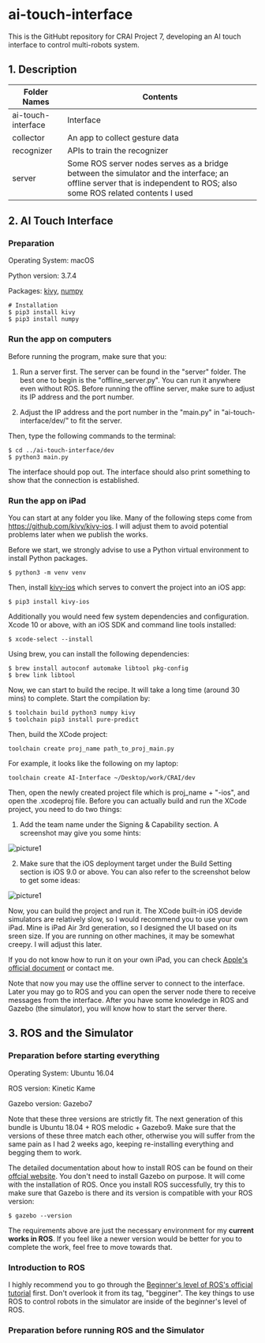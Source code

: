 # ai-touch-interface

This is the GitHubt repository for CRAI Project 7, developing an AI touch interface to control multi-robots system. 

## 1. Description


| Folder Names             |   Contents                            |
| ------------------------ | ------------------------------------- |
| ai-touch-interface       |   Interface                           |
| collector                |   An app to collect gesture data      |
| recognizer               |   APIs to train the recognizer        |
| server                   |   Some ROS server nodes serves as a bridge between the simulator and the interface; an offline server that is independent to ROS; also some ROS related contents I used   |

## 2. AI Touch Interface

### Preparation

Operating System: macOS

Python version: 3.7.4

Packages: [kivy](https://kivy.org/#home), [numpy](https://numpy.org/)

```
# Installation
$ pip3 install kivy
$ pip3 install numpy
```

### Run the app on computers

Before running the program, make sure that you: 

1. Run a server first. The server can be found in the "server" folder. The best one to begin is the "offline_server.py". You can run it anywhere even without ROS. Before running the offline server, make sure to adjust its IP address and the port number. 

2. Adjust the IP address and the port number in the "main.py" in "ai-touch-interface/dev/" to fit the server. 

Then, type the following commands to the terminal:

```
$ cd ../ai-touch-interface/dev
$ python3 main.py
```

The interface should pop out. The interface should also print something to show that the connection is established. 

### Run the app on iPad

You can start at any folder you like. Many of the following steps come from https://github.com/kivy/kivy-ios. I will adjust them to avoid potential problems later when we publish the works. 

Before we start, we strongly advise to use a Python virtual environment to install Python packages.

```
$ python3 -m venv venv
```

Then, install [kivy-ios](https://github.com/kivy/kivy-ios) which serves to convert the project into an iOS app: 

```
$ pip3 install kivy-ios
```

Additionally you would need few system dependencies and configuration. Xcode 10 or above, with an iOS SDK and command line tools installed:

```
$ xcode-select --install
```

Using brew, you can install the following dependencies:

```
$ brew install autoconf automake libtool pkg-config
$ brew link libtool
```

Now, we can start to build the recipe. It will take a long time (around 30 mins) to complete. Start the compilation by: 

```
$ toolchain build python3 numpy kivy
$ toolchain pip3 install pure-predict
```

Then, build the XCode project: 

```
toolchain create proj_name path_to_proj_main.py
```

For example, it looks like the following on my laptop: 

```
toolchain create AI-Interface ~/Desktop/work/CRAI/dev
```

Then, open the newly created project file which is proj_name + "-ios", and open the .xcodeproj file. Before you can actually build and run the XCode project, you need to do two things: 

1. Add the team name under the Signing & Capability section. A screenshot may give you some hints: 

![picture1](https://github.com/liu00222/ai-touch-interface/blob/master/pictures/picture1.png)

2. Make sure that the iOS deployment target under the Build Setting section is iOS 9.0 or above. You can also refer to the screenshot below to get some ideas:

![picture1](https://github.com/liu00222/ai-touch-interface/blob/master/pictures/picture2.png)

Now, you can build the project and run it. The XCode built-in iOS devide simulators are relatively slow, so I would recommend you to use your own iPad. Mine is iPad Air 3rd generation, so I designed the UI based on its sreen size. If you are running on other machines, it may be somewhat creepy. I will adjust this later. 

If you do not know how to run it on your own iPad, you can check [Apple's official document](https://developer.apple.com/documentation/xcode/running_your_app_in_the_simulator_or_on_a_device) or contact me. 

Note that now you may use the offline server to connect to the interface. Later you may go to ROS and you can open the server node there to receive messages from the interface. After you have some knowledge in ROS and Gazebo (the simulator), you will know how to start the server there. 

## 3. ROS and the Simulator

### Preparation before starting everything

Operating System: Ubuntu 16.04

ROS version: Kinetic Kame

Gazebo version: Gazebo7

Note that these three versions are strictly fit. The next generation of this bundle is Ubuntu 18.04 + ROS melodic + Gazebo9. Make sure that the versions of these three match each other, otherwise you will suffer from the same pain as I had 2 weeks ago, keeping re-installing everything and begging them to work. 

The detailed documentation about how to install ROS can be found on their [offcial website](http://wiki.ros.org/ROS/Tutorials/InstallingandConfiguringROSEnvironment). You don't need to install Gazebo on purpose. It will come with the installation of ROS. Once you install ROS successfully, try this to make sure that Gazebo is there and its version is compatible with your ROS version: 

```
$ gazebo --version
```

The requirements above are just the necessary environment for my **current works in ROS**. If you feel like a newer version would be better for you to complete the work, feel free to move towards that. 

### Introduction to ROS

I highly recommend you to go through the [Beginner's level of ROS's official tutorial](http://wiki.ros.org/ROS/Tutorials) first. Don't overlook it from its tag, "begginer". The key things to use ROS to control robots in the simulator are inside of the beginner's level of ROS. 

### Preparation before running ROS and the Simulator


